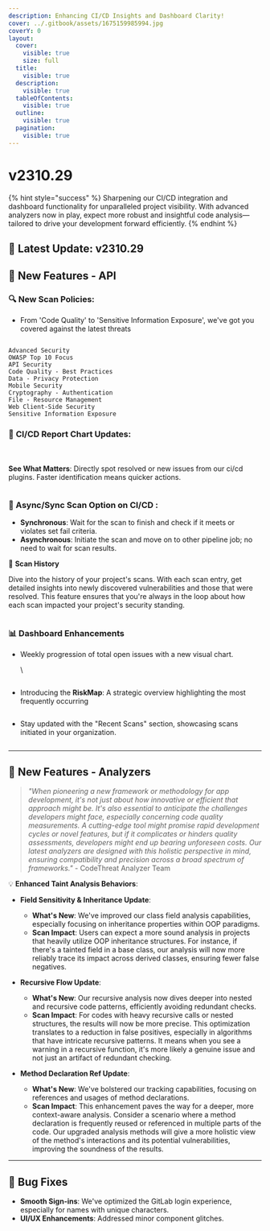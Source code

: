 ```yaml
---
description: Enhancing CI/CD Insights and Dashboard Clarity!
cover: ../.gitbook/assets/1675159985994.jpg
coverY: 0
layout:
  cover:
    visible: true
    size: full
  title:
    visible: true
  description:
    visible: true
  tableOfContents:
    visible: true
  outline:
    visible: true
  pagination:
    visible: true
---
```


# v2310.29

{% hint style="success" %}
Sharpening our CI/CD integration and dashboard functionality for unparalleled project visibility. With advanced analyzers now in play, expect more robust and insightful code analysis—tailored to drive your development forward efficiently.
{% endhint %}

## 🌟 **Latest Update: v2310.29**

## 🚀 **New Features - API**

### 🔍 **New Scan Policies:**

* From 'Code Quality' to 'Sensitive Information Exposure', we've got you covered against the latest threats

<figure><img src="../.gitbook/assets/image (13).png" alt=""><figcaption></figcaption></figure>

```
Advanced Security
OWASP Top 10 Focus
API Security
Code Quality - Best Practices
Data - Privacy Protection
Mobile Security
Cryptography - Authentication
File - Resource Management
Web Client-Side Security
Sensitive Information Exposure
```

### 🌟  **CI/CD Report Chart Updates**:

\
\
**See What Matters**: Directly spot resolved or new issues from our ci/cd plugins. Faster identification means quicker actions.

<figure><img src="../.gitbook/assets/image (8).png" alt=""><figcaption></figcaption></figure>



### 🌟 Async/Sync Scan Option on CI/CD :&#x20;

* **Synchronous**: Wait for the scan to finish and check if it meets or violates set fail criteria.
* **Asynchronous**: Initiate the scan and move on to other pipeline job; no need to wait for scan results.

🌟 **Scan History**

Dive into the history of your project's scans. With each scan entry, get detailed insights into newly discovered vulnerabilities and those that were resolved. This feature ensures that you're always in the loop about how each scan impacted your project's security standing.

<figure><img src="../.gitbook/assets/image (30).png" alt=""><figcaption></figcaption></figure>

### 📊 **Dashboard Enhancements**

*   Weekly progression of total open issues with a new visual chart.

    \


    <figure><img src="../.gitbook/assets/image (10).png" alt=""><figcaption></figcaption></figure>


* Introducing the **RiskMap**: A strategic overview highlighting the most frequently occurring

<figure><img src="../.gitbook/assets/image (11).png" alt=""><figcaption></figcaption></figure>

* Stay updated with the "Recent Scans" section, showcasing scans initiated in your organization.

<figure><img src="../.gitbook/assets/image (12).png" alt=""><figcaption></figcaption></figure>

***



## 🚀 **New Features - Analyzers**

> _"When pioneering a new framework or methodology for app development, it's not just about how innovative or efficient that approach might be. It's also essential to anticipate the challenges developers might face, especially concerning code quality measurements. A cutting-edge tool might promise rapid development cycles or novel features, but if it complicates or hinders quality assessments, developers might end up bearing unforeseen costs. Our latest analyzers are designed with this holistic perspective in mind, ensuring compatibility and precision across a broad spectrum of frameworks."_ - CodeThreat Analyzer Team

💡 **Enhanced Taint Analysis Behaviors**:

* **Field Sensitivity & Inheritance Update**:
  * **What's New**: We've improved our class field analysis capabilities, especially focusing on inheritance properties within OOP paradigms.
  * **Scan Impact**: Users can expect a more sound analysis in projects that heavily utilize OOP inheritance structures. For instance, if there's a tainted field in a base class, our analysis will now more reliably trace its impact across derived classes, ensuring fewer false negatives.



* **Recursive Flow Update**:
  * **What's New**: Our recursive analysis now dives deeper into nested and recursive code patterns, efficiently avoiding redundant checks.
  * **Scan Impact**: For codes with heavy recursive calls or nested structures, the results will now be more precise. This optimization translates to a reduction in false positives, especially in algorithms that have intricate recursive patterns. It means when you see a warning in a recursive function, it's more likely a genuine issue and not just an artifact of redundant checking.



* **Method Declaration Ref Update**:
  * **What's New**: We've bolstered our tracking capabilities, focusing on references and usages of method declarations.
  * **Scan Impact**: This enhancement paves the way for a deeper, more context-aware analysis. Consider a scenario where a method declaration is frequently reused or referenced in multiple parts of the code. Our upgraded analysis methods will give a more holistic view of the method's interactions and its potential vulnerabilities, improving the soundness of the results.



***

## 🐛 **Bug Fixes**

* **Smooth Sign-ins**: We've optimized the GitLab login experience, especially for names with unique characters.
* **UI/UX Enhancements**: Addressed minor component glitches.

